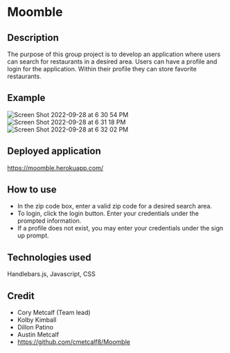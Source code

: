 # Moomble

## Description
The purpose of this group project is to develop an application where users can search for restaurants in a desired area. Users can have a profile and login for the application.  Within their profile they can store favorite restaurants. 

## Example
![Screen Shot 2022-09-28 at 6 30 54 PM](https://user-images.githubusercontent.com/107006987/192912157-417ab99c-2a78-4cd9-97a2-c59fdfd460fe.png)
![Screen Shot 2022-09-28 at 6 31 18 PM](https://user-images.githubusercontent.com/107006987/192912174-a4701116-7696-40aa-a1de-b525f05a89eb.png)
![Screen Shot 2022-09-28 at 6 32 02 PM](https://user-images.githubusercontent.com/107006987/192912184-9837ef09-efa2-4ef7-aeae-2ed234c326a6.png)

## Deployed application
https://moomble.herokuapp.com/
## How to use
- In the zip code box, enter a valid zip code for a desired search area.
- To login, click the login button.  Enter your credentials under the prompted information.
- If a profile does not exist, you may enter your credentials under the sign up prompt.
## Technologies used
Handlebars.js, Javascript, CSS

## Credit
- Cory Metcalf (Team lead)
- Kolby Kimball
- Dillon Patino
- Austin Metcalf
- https://github.com/cmetcalf8/Moomble
